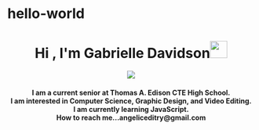 # hello-world

<h1 align="center">
Hi , I'm Gabrielle Davidson<img src="https://media.giphy.com/media/hvRJCLFzcasrR4ia7z/giphy.gif" width="35"></h1>
<p align="center">
  <img src="https://readme-typing-svg.herokuapp.com?lines=Web+Development+Student;Graphic+Design;JavaScript;Python;DS%20|%20AI%20|%20ML%20Enthusiast;Graphic%20Designer&center=true&width=500&height=50">
</p>
<h4 align="center">
I am a current senior at Thomas A. Edison CTE High School.<br>
I am interested in Computer Science, Graphic Design, and Video Editing. <br>
I am currently learning JavaScript. <br>
How to reach me...angeliceditry@gmail.com
</h4>
